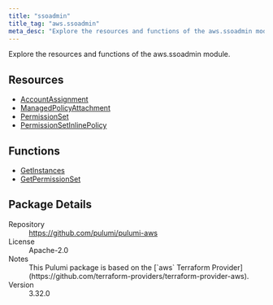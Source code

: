 ```yaml
---
title: "ssoadmin"
title_tag: "aws.ssoadmin"
meta_desc: "Explore the resources and functions of the aws.ssoadmin module."
---
```


<!-- WARNING: this file was generated by Pulumi Docs Generator. -->
<!-- Do not edit by hand unless you're certain you know what you are doing! -->

Explore the resources and functions of the aws.ssoadmin module.

<h2 id="resources">Resources</h2>
<ul class="api">
    <li><a href="accountassignment" title="AccountAssignment"><span class="symbol resource"></span>AccountAssignment</a></li>
    <li><a href="managedpolicyattachment" title="ManagedPolicyAttachment"><span class="symbol resource"></span>ManagedPolicyAttachment</a></li>
    <li><a href="permissionset" title="PermissionSet"><span class="symbol resource"></span>PermissionSet</a></li>
    <li><a href="permissionsetinlinepolicy" title="PermissionSetInlinePolicy"><span class="symbol resource"></span>PermissionSetInlinePolicy</a></li>
</ul>

<h2 id="functions">Functions</h2>
<ul class="api">
    <li><a href="getinstances" title="GetInstances"><span class="symbol function"></span>GetInstances</a></li>
    <li><a href="getpermissionset" title="GetPermissionSet"><span class="symbol function"></span>GetPermissionSet</a></li>
</ul>

<h2 id="package-details">Package Details</h2>
<dl class="package-details">
	<dt>Repository</dt>
	<dd><a href="https://github.com/pulumi/pulumi-aws">https://github.com/pulumi/pulumi-aws</a></dd>
	<dt>License</dt>
	<dd>Apache-2.0</dd>
	<dt>Notes</dt>
	<dd>This Pulumi package is based on the [`aws` Terraform Provider](https://github.com/terraform-providers/terraform-provider-aws).</dd>
	<dt>Version</dt>
	<dd>3.32.0</dd>
</dl>

